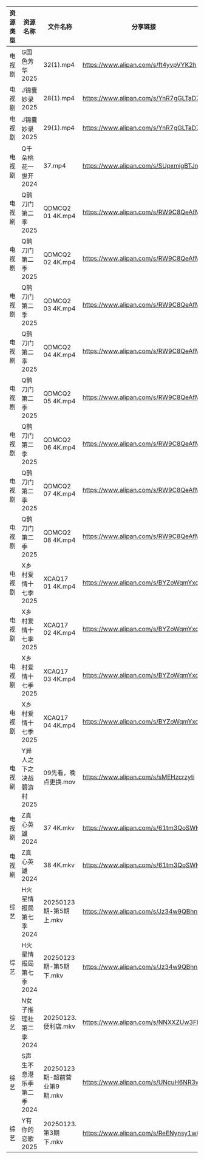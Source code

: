 | 资源类型 | 资源名称            | 文件名称                  | 分享链接                                 | 更新时间                |
| ---- | --------------- | --------------------- | ------------------------------------ | ------------------- |
| 电视剧  | G国色芳华2025       | 32(1).mp4             | https://www.alipan.com/s/ft4yvpVYK2h | 2025-01-23 13:05:21 |
| 电视剧  | J锦囊妙录2025       | 28(1).mp4             | https://www.alipan.com/s/YnR7gGLTaD7 | 2025-01-23 13:05:51 |
| 电视剧  | J锦囊妙录2025       | 29(1).mp4             | https://www.alipan.com/s/YnR7gGLTaD7 | 2025-01-23 13:05:50 |
| 电视剧  | Q千朵桃花一世开2024    | 37.mp4                | https://www.alipan.com/s/SUpxmigBTJm | 2025-01-23 13:06:09 |
| 电视剧  | Q鹊刀门第二季2025     | QDMCQ2  01  4K.mp4    | https://www.alipan.com/s/RW9C8QeAfMP | 2025-01-23 00:06:45 |
| 电视剧  | Q鹊刀门第二季2025     | QDMCQ2  02  4K.mp4    | https://www.alipan.com/s/RW9C8QeAfMP | 2025-01-23 00:06:44 |
| 电视剧  | Q鹊刀门第二季2025     | QDMCQ2  03  4K.mp4    | https://www.alipan.com/s/RW9C8QeAfMP | 2025-01-23 00:06:44 |
| 电视剧  | Q鹊刀门第二季2025     | QDMCQ2  04  4K.mp4    | https://www.alipan.com/s/RW9C8QeAfMP | 2025-01-23 00:06:44 |
| 电视剧  | Q鹊刀门第二季2025     | QDMCQ2  05  4K.mp4    | https://www.alipan.com/s/RW9C8QeAfMP | 2025-01-23 00:06:44 |
| 电视剧  | Q鹊刀门第二季2025     | QDMCQ2  06  4K.mp4    | https://www.alipan.com/s/RW9C8QeAfMP | 2025-01-23 00:06:44 |
| 电视剧  | Q鹊刀门第二季2025     | QDMCQ2  07  4K.mp4    | https://www.alipan.com/s/RW9C8QeAfMP | 2025-01-23 00:06:43 |
| 电视剧  | Q鹊刀门第二季2025     | QDMCQ2  08  4K.mp4    | https://www.alipan.com/s/RW9C8QeAfMP | 2025-01-23 00:06:43 |
| 电视剧  | X乡村爱情十七季2025    | XCAQ17  01  4K.mp4    | https://www.alipan.com/s/BYZoWqmYxdR | 2025-01-23 00:07:01 |
| 电视剧  | X乡村爱情十七季2025    | XCAQ17  02  4K.mp4    | https://www.alipan.com/s/BYZoWqmYxdR | 2025-01-23 00:07:01 |
| 电视剧  | X乡村爱情十七季2025    | XCAQ17  03  4K.mp4    | https://www.alipan.com/s/BYZoWqmYxdR | 2025-01-23 00:07:01 |
| 电视剧  | X乡村爱情十七季2025    | XCAQ17  04  4K.mp4    | https://www.alipan.com/s/BYZoWqmYxdR | 2025-01-23 00:07:00 |
| 电视剧  | Y异人之下之决战碧游村2025 | 09先看，晚点更换.mov         | https://www.alipan.com/s/sMEHzcrzyti | 2025-01-23 14:06:41 |
| 电视剧  | Z真心英雄2024       | 37 4K.mkv             | https://www.alipan.com/s/61tm3QoSWKK | 2025-01-23 08:06:47 |
| 电视剧  | Z真心英雄2024       | 38 4K.mkv             | https://www.alipan.com/s/61tm3QoSWKK | 2025-01-23 08:06:47 |
| 综艺   | H火星情报局第七季2024   | 20250123期-第5期上.mkv    | https://www.alipan.com/s/Jz34w9QBhnQ | 2025-01-23 14:07:16 |
| 综艺   | H火星情报局第七季2024   | 20250123期-第5期下.mkv    | https://www.alipan.com/s/Jz34w9QBhnQ | 2025-01-23 14:07:16 |
| 综艺   | N女子推理社第二季2024   | 20250123.便利店.mkv      | https://www.alipan.com/s/NNXXZUw3FNE | 2025-01-23 14:07:48 |
| 综艺   | S声生不息港乐季第二季2024 | 20250123期-超前营业第9期.mkv | https://www.alipan.com/s/UNcuH6NR3w3 | 2025-01-23 14:07:57 |
| 综艺   | Y有你的恋歌2025      | 20250123.第3期下.mkv     | https://www.alipan.com/s/ReENynsy1wC | 2025-01-23 14:08:48 |
